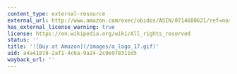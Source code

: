 ```yaml
---
content_type: external-resource
external_url: http://www.amazon.com/exec/obidos/ASIN/0714680621/ref=nosim/mitopencourse-20
has_external_license_warning: true
license: https://en.wikipedia.org/wiki/All_rights_reserved
status: ''
title: '![Buy at Amazon](/images/a_logo_17.gif)'
uid: a4a41878-2af1-4c6a-9a24-2c9e978311d5
wayback_url: ''
---
```

